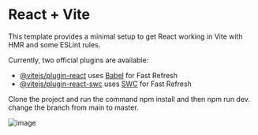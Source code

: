 # React + Vite

This template provides a minimal setup to get React working in Vite with HMR and some ESLint rules.

Currently, two official plugins are available:

- [@vitejs/plugin-react](https://github.com/vitejs/vite-plugin-react/blob/main/packages/plugin-react/README.md) uses [Babel](https://babeljs.io/) for Fast Refresh
- [@vitejs/plugin-react-swc](https://github.com/vitejs/vite-plugin-react-swc) uses [SWC](https://swc.rs/) for Fast Refresh


Clone the project and run the command npm install and then npm run dev.
change the branch from main to master.

![image](https://github.com/kiran1371944/kiranSamCorporateTask/assets/108663249/e0be138c-839a-47cc-87c7-132e186ad843)
